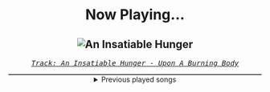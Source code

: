 <div align="center"> 
<h1>Now Playing...</h1>

![An Insatiable Hunger](https://i.scdn.co/image/ab67616d00001e02309249bbb69b13865d462e62)
--
_<samp><a href="https://open.spotify.com/track/00m4l50PbybHlkYpRSFvI8">Track: An Insatiable Hunger - Upon A Burning Body</a></samp>_

<div style="border: 1px #4B5054 solid"></div>
<details>
  <summary>
    Previous played songs
  </summary>
  <table>
    <thead>
      <tr>
        <th>
          Artist
        </th>
        <th>
          Song
        </th>
        <th>
          Link
        </th>
      </tr>
    </thead>
    <tbody>
      <tr><td>Upon A Burning Body</td><td>An Insatiable Hunger</td><td><a href="https://open.spotify.com/track/00m4l50PbybHlkYpRSFvI8">https://open.spotify.com/track/00m4l50PbybHlkYpRSFvI8</a></td></tr><tr><td>Upon A Burning Body</td><td>An Insatiable Hunger</td><td><a href="https://open.spotify.com/track/00m4l50PbybHlkYpRSFvI8">https://open.spotify.com/track/00m4l50PbybHlkYpRSFvI8</a></td></tr><tr><td>Upon A Burning Body</td><td>An Insatiable Hunger</td><td><a href="https://open.spotify.com/track/00m4l50PbybHlkYpRSFvI8">https://open.spotify.com/track/00m4l50PbybHlkYpRSFvI8</a></td></tr><tr><td>Upon A Burning Body</td><td>An Insatiable Hunger</td><td><a href="https://open.spotify.com/track/00m4l50PbybHlkYpRSFvI8">https://open.spotify.com/track/00m4l50PbybHlkYpRSFvI8</a></td></tr><tr><td>Upon A Burning Body</td><td>An Insatiable Hunger</td><td><a href="https://open.spotify.com/track/00m4l50PbybHlkYpRSFvI8">https://open.spotify.com/track/00m4l50PbybHlkYpRSFvI8</a></td></tr><tr><td>Upon A Burning Body</td><td>An Insatiable Hunger</td><td><a href="https://open.spotify.com/track/00m4l50PbybHlkYpRSFvI8">https://open.spotify.com/track/00m4l50PbybHlkYpRSFvI8</a></td></tr><tr><td>Bury Tomorrow</td><td>DEATH (Ever Colder)</td><td><a href="https://open.spotify.com/track/7tAUrb26TuIeZlVVvn9XdJ">https://open.spotify.com/track/7tAUrb26TuIeZlVVvn9XdJ</a></td></tr><tr><td>Aviana</td><td>Retaliation</td><td><a href="https://open.spotify.com/track/5QCQ79zuINR7JmeRKC33Qd">https://open.spotify.com/track/5QCQ79zuINR7JmeRKC33Qd</a></td></tr><tr><td>Horizon Ignited</td><td>Servant</td><td><a href="https://open.spotify.com/track/3ey2ujufEQggqPwG1HNio7">https://open.spotify.com/track/3ey2ujufEQggqPwG1HNio7</a></td></tr><tr><td>Of Mice & Men</td><td>Obsolete</td><td><a href="https://open.spotify.com/track/0FCY8j3JRrZ2ynRUdMK9pS">https://open.spotify.com/track/0FCY8j3JRrZ2ynRUdMK9pS</a></td></tr><tr><td>In Flames</td><td>I Am Above</td><td><a href="https://open.spotify.com/track/2t1G0rDxUY9zjML3f5mObb">https://open.spotify.com/track/2t1G0rDxUY9zjML3f5mObb</a></td></tr><tr><td>The Browning</td><td>Final Breath</td><td><a href="https://open.spotify.com/track/7s00mSORNYALDImPJURpmy">https://open.spotify.com/track/7s00mSORNYALDImPJURpmy</a></td></tr><tr><td>Orbit Culture</td><td>See Through Me</td><td><a href="https://open.spotify.com/track/0VlYcZCXxdodVUVBX0sRJQ">https://open.spotify.com/track/0VlYcZCXxdodVUVBX0sRJQ</a></td></tr><tr><td>Orbit Culture</td><td>See Through Me</td><td><a href="https://open.spotify.com/track/0VlYcZCXxdodVUVBX0sRJQ">https://open.spotify.com/track/0VlYcZCXxdodVUVBX0sRJQ</a></td></tr><tr><td>Bury Tomorrow</td><td>Boltcutter</td><td><a href="https://open.spotify.com/track/6Qe4DUWhgMt6cKlOJ5mDhc">https://open.spotify.com/track/6Qe4DUWhgMt6cKlOJ5mDhc</a></td></tr><tr><td>The Browning</td><td>Fearless</td><td><a href="https://open.spotify.com/track/50HShZGOSa1zHFQKW0bNoS">https://open.spotify.com/track/50HShZGOSa1zHFQKW0bNoS</a></td></tr><tr><td>Heaven Shall Burn</td><td>March of Retribution</td><td><a href="https://open.spotify.com/track/6WgkO68j0JHXMsh5VGzAP9">https://open.spotify.com/track/6WgkO68j0JHXMsh5VGzAP9</a></td></tr><tr><td>The Browning</td><td>Carnage</td><td><a href="https://open.spotify.com/track/1p6zpOr8vyj23Uu0Zq2uyq">https://open.spotify.com/track/1p6zpOr8vyj23Uu0Zq2uyq</a></td></tr><tr><td>Orbit Culture</td><td>From The Inside</td><td><a href="https://open.spotify.com/track/6ROHkoMA1RohwSGFgnEQzI">https://open.spotify.com/track/6ROHkoMA1RohwSGFgnEQzI</a></td></tr><tr><td>Rain Paris</td><td>Baby Boy</td><td><a href="https://open.spotify.com/track/7Defx7TAl7RRYZeS9FXkPX">https://open.spotify.com/track/7Defx7TAl7RRYZeS9FXkPX</a></td></tr>
    </tbody>
  </table>
</details>

</div>
